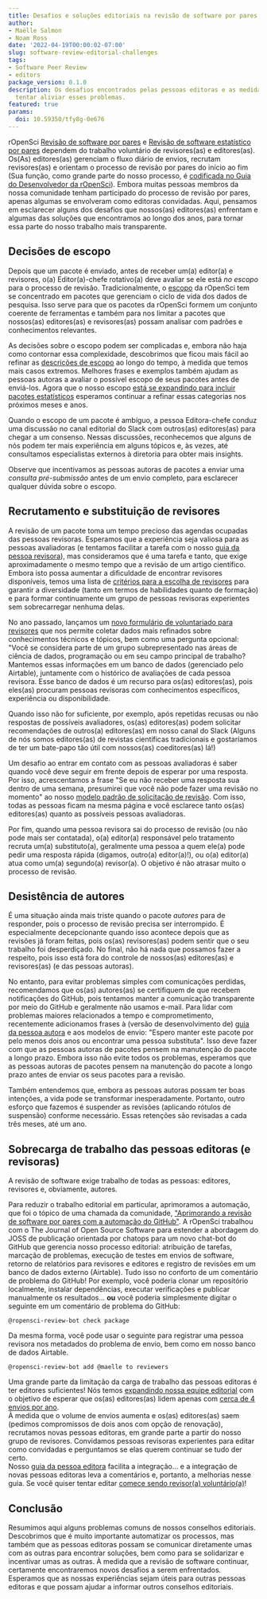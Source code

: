 ```yaml
---
title: Desafios e soluções editoriais na revisão de software por pares
author:
- Maëlle Salmon
- Noam Ross
date: '2022-04-19T00:00:02-07:00'
slug: software-review-editorial-challenges
tags:
- Software Peer Review
- editors
package_version: 0.1.0
description: Os desafios encontrados pelas pessoas editoras e as medidas que tomamos para
  tentar aliviar esses problemas.
featured: true
params:
  doi: 10.59350/tfy8g-0e676
---
```


rOpenSci [Revisão de software por pares](/software-review/) e [Revisão de software estatístico por pares](/software-review/) dependem do trabalho voluntário de revisores(as) e editores(as).
Os(As) editores(as) gerenciam o fluxo diário de envios, recrutam revisores(as) e orientam o processo de revisão por pares do início ao fim (Sua função, como grande parte do nosso processo, é [codificada no Guia do Desenvolvedor da rOpenSci](https://devguide.ropensci.org/editorguide.html)). Embora muitas pessoas membros da nossa comunidade tenham participado do processo de revisão por pares, apenas algumas se envolveram como editoras convidadas. Aqui, pensamos em esclarecer alguns dos desafios que nossos(as) editores(as) enfrentam e algumas das soluções que encontramos ao longo dos anos, para tornar essa parte do nosso trabalho mais transparente.

## Decisões de escopo

Depois que um pacote é enviado, antes de receber um(a) editor(a) e revisores, o(a) Editor(a)-chefe rotativo(a) deve avaliar se ele está *no escopo* para o processo de revisão. Tradicionalmente, o [escopo](https://devguide.ropensci.org/policies.html#aims-and-scope) da rOpenSci tem se concentrado em pacotes que gerenciam o ciclo de vida dos dados de pesquisa. Isso serve para que os pacotes da rOpenSci formem um conjunto coerente de ferramentas e também para nos limitar a pacotes que nossos(as) editores(as) e revisores(as) possam analisar com padrões e conhecimentos relevantes.

As decisões sobre o escopo podem ser complicadas e, embora não haja como contornar essa complexidade, descobrimos que ficou mais fácil ao refinar as [descrições de escopo](https://devguide.ropensci.org/policies.html#aims-and-scope) ao longo do tempo, à medida que temos mais casos extremos.
Melhores frases e exemplos também ajudam as pessoas autoras a avaliar o possível escopo de seus pacotes antes de enviá-los. Agora que o nosso escopo [está se expandindo para incluir pacotes estatísticos](https://stats-devguide.ropensci.org/overview.html#overview-categories) esperamos continuar a refinar essas categorias nos próximos meses e anos.

Quando o escopo de um pacote é ambíguo, a pessoa Editora-chefe conduz uma discussão no canal editorial do Slack com outros(as) editores(as) para chegar a um consenso.
Nessas discussões, reconhecemos que alguns de nós podem ter mais experiência em alguns tópicos e, às vezes, até consultamos especialistas externos à diretoria para obter mais insights.

Observe que incentivamos as pessoas autoras de pacotes a enviar uma *consulta pré-submissão* antes de um envio completo, para esclarecer qualquer dúvida sobre o escopo.

## Recrutamento e substituição de revisores

A revisão de um pacote toma um tempo precioso das agendas ocupadas das pessoas revisoras.
Esperamos que a experiência seja valiosa para as pessoas avaliadoras (e tentamos facilitar a tarefa com o nosso [guia da pessoa revisora](https://devguide.ropensci.org/reviewerguide.html)), mas consideramos que é uma tarefa e tanto, que exige aproximadamente o mesmo tempo que a revisão de um artigo científico.
Embora isto possa aumentar a dificuldade de encontrar revisores disponíveis, temos uma lista de [critérios para a escolha de revisores](https://devguide.ropensci.org/editorguide.html#criteria-for-choosing-a-reviewer) para garantir a diversidade (tanto em termos de habilidades quanto de formação) e para formar continuamente um grupo de pessoas revisoras experientes sem sobrecarregar nenhuma delas.

No ano passado, lançamos um [novo formulário de voluntariado para revisores](/blog/2021/11/18/devguide-0.7.0/#a-new-form-for-volunteer-reviewing) que nos permite coletar dados mais refinados sobre conhecimentos técnicos e tópicos, bem como uma pergunta opcional: "Você se considera parte de um grupo subrepresentado nas áreas de ciência de dados, programação ou em seu campo principal de trabalho?
Mantemos essas informações em um banco de dados (gerenciado pelo Airtable), juntamente com o histórico de avaliações de cada pessoa revisora. Esse banco de dados é um recurso para os(as) editores(as), pois eles(as) procuram pessoas revisoras com conhecimentos específicos, experiência ou disponibilidade.

Quando isso não for suficiente, por exemplo, após repetidas recusas ou não respostas de possíveis avaliadores, os(as) editores(as) podem solicitar recomendações de outros(a) editores(as) em nosso canal do Slack (Alguns de nós somos editores(as) de revistas científicas tradicionais e gostaríamos de ter um bate-papo tão útil com nossos(as) coeditores(as) lá!)

Um desafio ao entrar em contato com as pessoas avaliadoras é saber quando você deve seguir em frente depois de esperar por uma resposta. Por isso, acrescentamos a frase "Se eu não receber uma resposta sua dentro de uma semana, presumirei que você não pode fazer uma revisão no momento" ao nosso [modelo padrão de solicitação de revisão](https://devguide.ropensci.org/reviewrequesttemplate.html). Com isso, todas as pessoas ficam na mesma página e você esclarece tanto os(as) editores(as) quanto as possíveis pessoas avaliadoras.

Por fim, quando uma pessoa revisora sai do processo de revisão (ou não pode mais ser contatada),
o(a) editor(a) responsável pelo tratamento recruta um(a) substituto(a), geralmente uma pessoa a quem ele(a) pode pedir uma resposta rápida (digamos, outro(a) editor(a)!), ou o(a) editor(a) atua como um(a) segundo(a) revisor(a).
O objetivo é não atrasar muito o processo de revisão.

## Desistência de autores

É uma situação ainda mais triste quando o pacote *autores* para de responder, pois o processo de revisão precisa ser interrompido.
É especialmente decepcionante quando isso acontece depois que as revisões já foram feitas, pois os(as) revisores(as) podem sentir que o seu trabalho foi desperdiçado.
No final, não há nada que possamos fazer a respeito, pois isso está fora do controle de nossos(as) editores(as) e revisores(as) (e das pessoas autoras).

No entanto, para evitar problemas simples com comunicações perdidas, recomendamos que os(as) autores(as) se certifiquem de que recebem notificações do GitHub, pois tentamos manter a comunicação transparente por meio do GitHub e geralmente não usamos e-mail.
Para lidar com problemas maiores relacionados a tempo e comprometimento, recentemente adicionamos frases à (versão de desenvolvimento de) [guia da pessoa autora](https://devdevguide.netlify.app/authors-guide.html) e aos modelos de envio: "Espero manter este pacote por pelo menos dois anos ou encontrar uma pessoa substituta".
Isso deve fazer com que as pessoas autoras de pacotes pensem na manutenção do pacote a longo prazo.
Embora isso não evite todos os problemas, esperamos que as pessoas autoras de pacotes pensem na manutenção do pacote a longo prazo antes de enviar os seus pacotes para a revisão.

Também entendemos que, embora as pessoas autoras possam ter boas intenções, a vida pode se transformar inesperadamente.
Portanto, outro esforço que fazemos é suspender as revisões (aplicando rótulos de suspensão) conforme necessário.
Essas retenções são revisadas a cada três meses, até um ano.

## Sobrecarga de trabalho das pessoas editoras (e revisoras)

A revisão de software exige trabalho de todas as pessoas: editores, revisores e, obviamente, autores.

Para reduzir o trabalho editorial em particular, aprimoramos a automação, que foi o tópico de uma chamada da comunidade, ["Aprimorando a revisão de software por pares com a automação do GitHub"](/commcalls/dec2021-automation/).
A rOpenSci trabalhou com o The Journal of Open Source Software para estender a abordagem do JOSS de publicação orientada por chatops para um novo chat-bot do GitHub que gerencia nosso processo editorial: atribuição de tarefas, marcação de problemas, execução de testes em envios de software, retorno de relatórios para revisores e editores e registro de revisões em um banco de dados externo (Airtable). Tudo isso no conforto de um comentário de problema do GitHub!
Por exemplo, você poderia clonar um repositório localmente, instalar dependências, executar verificações e publicar manualmente os resultados... **ou** você poderia simplesmente digitar o seguinte em um comentário de problema do GitHub:

```
@ropensci-review-bot check package
```

Da mesma forma, você pode usar o seguinte para registrar uma pessoa revisora nos metadados do problema de envio, bem como em nosso banco de dados Airtable.

```
@ropensci-review-bot add @maelle to reviewers
```

Uma grande parte da limitação da carga de trabalho das pessoas editoras é ter editores suficientes! Nós temos [expandindo nossa equipe editorial](/tags/editors/) com o objetivo de esperar que os(as) editores(as) lidem apenas com [cerca de 4 envios por ano](https://devdevguide.netlify.app/editorguide.html#editors-responsabilities).  
À medida que o volume de envios aumenta e os(as) editores(as) saem (pedimos compromissos de dois anos com opção de renovação), recrutamos novas pessoas editoras, em grande parte a partir do nosso grupo de revisores.
Convidamos pessoas revisoras experientes para editar como convidadas e perguntamos se elas querem continuar se tudo der certo.  
Nosso [guia da pessoa editora](https://devguide.ropensci.org/editorguide.html) facilita a integração... e a integração de novas pessoas editoras leva a comentários e, portanto, a melhorias nesse guia.
Se você quiser tentar editar [comece sendo revisor(a) voluntário(a)](/software-reviewer)!

## Conclusão

Resumimos aqui alguns problemas comuns de nossos conselhos editoriais.
Descobrimos que é muito importante automatizar os processos, mas também que as pessoas editoras possam se comunicar diretamente umas com as outras para encontrar soluções, bem como para se solidarizar e incentivar umas as outras.
À medida que a revisão de software continuar, certamente encontraremos novos desafios a serem enfrentados.
Esperamos que as nossas experiências sejam úteis para outras pessoas editoras e que possam ajudar a informar outros conselhos editoriais.


